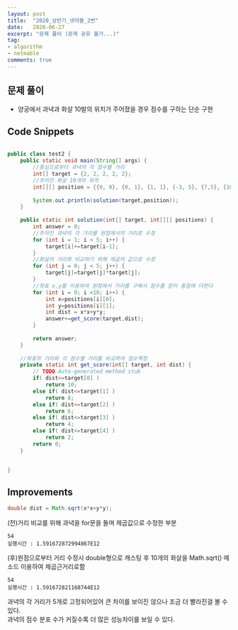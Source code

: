 ```yaml
---
layout: post
title:  "2020_상반기_넷마블_2번"
date:   2020-06-27
excerpt: "문제 풀이 (문제 공유 불가...)"
tag:
- algorithm
- netmable
comments: true
---
```


## 문제 풀이
 - 양궁에서 과녁과 화살 10발의 위치가 주어졌을 경우 점수를 구하는 단순 구현




## Code Snippets

```java

public class test2 {
	public static void main(String[] args) {
		//중심으로부터 과녁의 각 점수별 거리
		int[] target = {2, 2, 2, 2, 2};
		//주어진 화살 10개의 위치
		int[][] position = {{0, 0}, {0, 1}, {1, 1}, {-3, 5}, {7,5}, {10, 0}, {-15, 22}, {-6, -5}, {3, 3}, {5, -5}};
		
		System.out.println(solution(target,position));
	}
	
	public static int solution(int[] target, int[][] positions) {
        int answer = 0;
        //주어진 과녁의 각 거리를 원점에서의 거리로 수정
        for (int i = 1; i < 5; i++) {
			target[i]+=target[i-1];
		}
        //화살의 거리와 비교하기 위해 제곱의 값으로 수정
        for (int j = 0; j < 5; j++) {
        	target[j]=target[j]*target[j];        	
        }
        //좌표 x,y를 이용하여 원점에서 거리를 구해서 점수를 얻어 총점에 더한다 
        for (int i = 0; i <10; i++) {
			int x=positions[i][0];
			int y=positions[i][1];
			int dist = x*x+y*y;
			answer+=get_score(target,dist);
		}
        
        return answer;
    }
	
	//좌표의 거리와 각 점수별 거리를 비교하여 점수책정
	private static int get_score(int[] target, int dist) {
		// TODO Auto-generated method stub
		if( dist<=target[0] )
			return 10;
		else if( dist<=target[1] )
			return 8;
		else if( dist<=target[2] )
			return 6;
		else if( dist<=target[3] )
			return 4;
		else if( dist<=target[4] )
			return 2;
		return 0;
	}

	
}


```

## Improvements
```java  
double dist = Math.sqrt(x*x+y*y);
```
 (전)거리 비교를 위해 과녁을 for문을 돌며 제곱값으로 수정한 부분 
```  
54
실행시간 : 1.591672872994867E12
 ```  
 (후)원점으로부터 거리 수정시 double형으로 캐스팅 후 10개의 화살을 Math.sqrt() 메소드 이용하여 제곱근거리로함
 
 ```  
54
실행시간 : 1.591672821168744E12
 ```  

과녁의 각 거리가 5개로 고정되어있어 큰 차이를 보이진 않으나 조금 더 빨라진걸 볼 수 있다.  
과녁의 점수 분포 수가 커질수록 더 많은 성능차이를 보일 수 있다.
 


